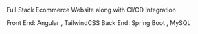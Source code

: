 Full Stack Ecommerce Website along with CI/CD Integration

Front End: Angular , TailwindCSS
Back End: Spring Boot , MySQL
